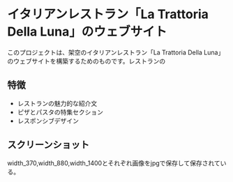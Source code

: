 # イタリアンレストラン「La Trattoria Della Luna」のウェブサイト

このプロジェクトは、架空のイタリアンレストラン「La Trattoria Della Luna」のウェブサイトを構築するためのものです。レストランの

## 特徴

- レストランの魅力的な紹介文
- ピザとパスタの特集セクション
- レスポンシブデザイン

## スクリーンショット

width_370,width_880,width_1400とそれぞれ画像をjpgで保存して保存されている。
